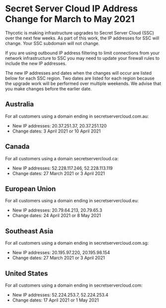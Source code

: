 [title]: # (SSC IP Change for March to May 2021)
[tags]: # (Upgrade, IP change, secret server cloud)
[priority]: # (1000)

# Secret Server Cloud IP Address Change for March to May 2021

Thycotic is making infrastructure upgrades to Secret Server Cloud (SSC) over the next few weeks. As part of this work, the IP addresses for SSC will change. Your SSC subdomain will not change.

If you are using outbound IP address filtering to limit connections from your network infrastructure to SSC you may need to update your firewall rules to include the new IP addresses.

The new IP addresses and dates when the changes will occur are listed below for each SSC region. Two dates are listed for each region because the upgrade work will be performed over multiple weekends. We advise that you make changes before the earlier date.

## Australia

For all customers using a domain ending in secretservercloud.com.au:

- New IP addresses: 20.37.251.37, 20.37.251.120
- Change dates: 3 April 2021 or 10 April 2021

## Canada

For all customers using a domain secretservercloud.ca:

- New IP addresses: 52.228.117.246, 52.228.113.119
- Change dates: 27 March 2021 or 3 April 2021

## European Union

For all customers using a domain ending in secretservercloud.eu:

- New IP addresses: 20.79.64.213, 20.79.65.3
- Change dates: 24 April 2021 or 8 May 2021

## Southeast Asia

For all customers using a domain ending in secretservercloud.com.sg:

- New IP addresses: 20.195.97.220, 20.195.98.154
- Change dates: 27 March 2021 or 3 April 2021

## United States

For all customers using a domain ending in secretservercloud.com:

- New IP addresses: 52.224.253.7, 52.224.253.4
- Change dates: 17 April 2021 or 1 May 2021
